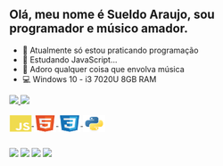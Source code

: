 ## Olá, meu nome é Sueldo Araujo, sou programador e músico amador.

- 📕 Atualmente só estou praticando programação
- 🌱 Estudando JavaScript...
- 🎵 Adoro qualquer coisa que envolva música
- 💻 Windows 10 - i3 7020U 8GB RAM

<div>
  <a href="https://github.com/sueldoaraujo">
  <img height="180em" src="https://github-readme-stats.vercel.app/api?username=sueldoaraujo&show_icons=true&theme=dark&include_all_commits=true&count_private=true"/>
  <img height="115em" src="https://github-readme-stats.vercel.app/api/top-langs/?username=sueldoaraujo&layout=compact&langs_count=16&theme=dark"/>
</div>
<div style="display: inline_block"><br>
  <img align="center" alt="Susu-Js" height="30" width="40" src="https://raw.githubusercontent.com/devicons/devicon/master/icons/javascript/javascript-plain.svg">
  <img align="center" alt="Susu-HTML" height="30" width="40" src="https://raw.githubusercontent.com/devicons/devicon/master/icons/html5/html5-original.svg">
  <img align="center" alt="Susu-CSS" height="30" width="40" src="https://raw.githubusercontent.com/devicons/devicon/master/icons/css3/css3-original.svg">
  <img align="center" alt="Susu-Python" height="30" width="40" src="https://raw.githubusercontent.com/devicons/devicon/master/icons/python/python-original.svg">
</div>
  
  ##
  
<div>
  <a href="https://www.youtube.com/channel/UCcbr06WTqjVeJKreSFqkS7Q" target="_blank"><img src="https://img.shields.io/badge/YouTube-FF0000?style=for-the-badge&logo=youtube&logoColor=white" target="_blank"></a>
  <a href="https://instagram.com/koishi_alf" target="_blank"><img src="https://img.shields.io/badge/-Instagram-%23E4405F?style=for-the-badge&logo=instagram&logoColor=white" target="_blank"></a>
 	<a href="https://www.twitch.tv/koishi_alf" target="_blank"><img src="https://img.shields.io/badge/Twitch-9146FF?style=for-the-badge&logo=twitch&logoColor=white" target="_blank"></a> 
  <a href="https://www.linkedin.com/in/sueldo-araujo-178a1121a/" target="_blank"><img src="https://img.shields.io/badge/-LinkedIn-%230077B5?style=for-the-badge&logo=linkedin&logoColor=white" target="_blank"></a>  
</div>
